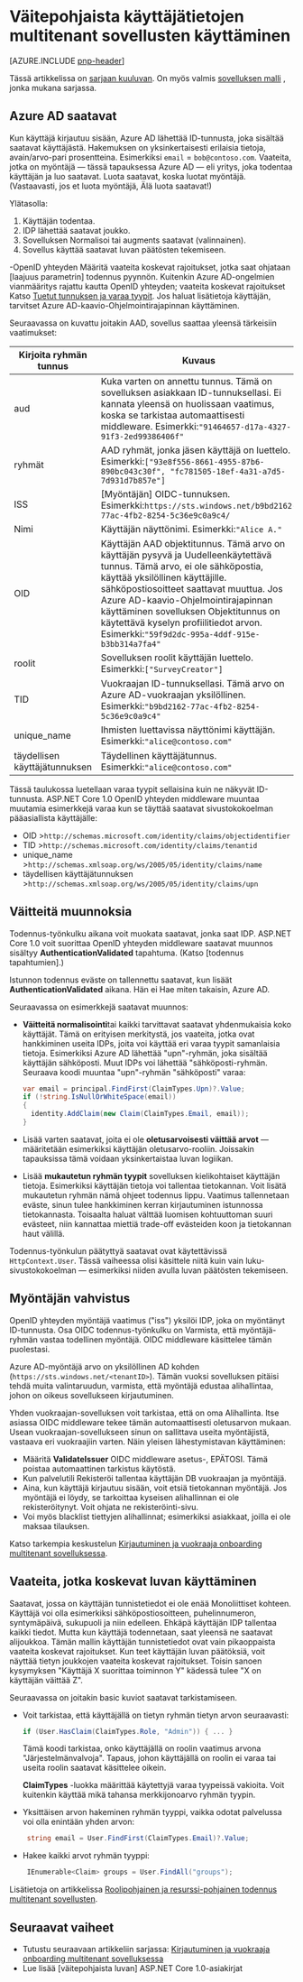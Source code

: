 <properties
   pageTitle="Varaa-pohjaisten käyttäjätietojen multitenant sovellusten käsittelemistä | Microsoft Azure"
   description="Miten käyttöön väittää myöntäjä vahvistuksen ja todennus"
   services=""
   documentationCenter="na"
   authors="MikeWasson"
   manager="roshar"
   editor=""
   tags=""/>

<tags
   ms.service="guidance"
   ms.devlang="dotnet"
   ms.topic="article"
   ms.tgt_pltfrm="na"
   ms.workload="na"
   ms.date="05/23/2016"
   ms.author="mwasson"/>

# <a name="working-with-claims-based-identities-in-multitenant-applications"></a>Väitepohjaista käyttäjätietojen multitenant sovellusten käyttäminen

[AZURE.INCLUDE [pnp-header](../../includes/guidance-pnp-header-include.md)]

Tässä artikkelissa on [sarjaan kuuluvan]. On myös valmis [sovelluksen malli] , jonka mukana sarjassa.

## <a name="claims-in-azure-ad"></a>Azure AD saatavat

Kun käyttäjä kirjautuu sisään, Azure AD lähettää ID-tunnusta, joka sisältää saatavat käyttäjästä. Hakemuksen on yksinkertaisesti erilaisia tietoja, avain/arvo-pari prosentteina. Esimerkiksi `email` = `bob@contoso.com`.  Vaateita, jotka on myöntäjä &mdash; tässä tapauksessa Azure AD &mdash; eli yritys, joka todentaa käyttäjän ja luo saatavat. Luota saatavat, koska luotat myöntäjä. (Vastaavasti, jos et luota myöntäjä, Älä luota saatavat!)

Ylätasolla:

1.  Käyttäjän todentaa.
2.  IDP lähettää saatavat joukko.
3.  Sovelluksen Normalisoi tai augments saatavat (valinnainen).
4.  Sovellus käyttää saatavat luvan päätösten tekemiseen.

-OpenID yhteyden Määritä vaateita koskevat rajoitukset, jotka saat ohjataan [laajuus parametrin] todennus pyynnön. Kuitenkin Azure AD-ongelmien vianmääritys rajattu kautta OpenID yhteyden; vaateita koskevat rajoitukset Katso [Tuetut tunnuksen ja varaa tyypit]. Jos haluat lisätietoja käyttäjän, tarvitset Azure AD-kaavio-Ohjelmointirajapinnan käyttäminen.

Seuraavassa on kuvattu joitakin AAD, sovellus saattaa yleensä tärkeisiin vaatimukset:

Kirjoita ryhmän tunnus |    Kuvaus
-----------------------|--------------
aud | Kuka varten on annettu tunnus. Tämä on sovelluksen asiakkaan ID-tunnuksellasi. Ei kannata yleensä on huolissaan vaatimus, koska se tarkistaa automaattisesti middleware. Esimerkki:`"91464657-d17a-4327-91f3-2ed99386406f"`
ryhmät   | AAD ryhmät, jonka jäsen käyttäjä on luettelo. Esimerkki:`["93e8f556-8661-4955-87b6-890bc043c30f", "fc781505-18ef-4a31-a7d5-7d931d7b857e"]`
ISS  | [Myöntäjän] OIDC-tunnuksen. Esimerkki:`https://sts.windows.net/b9bd2162-77ac-4fb2-8254-5c36e9c0a9c4/`
Nimi    | Käyttäjän näyttönimi. Esimerkki:`"Alice A."`
OID | Käyttäjän AAD objektitunnus. Tämä arvo on käyttäjän pysyvä ja Uudelleenkäytettävä tunnus. Tämä arvo, ei ole sähköpostia, käyttää yksilöllinen käyttäjille. sähköpostiosoitteet saattavat muuttua. Jos Azure AD-kaavio-Ohjelmointirajapinnan käyttäminen sovelluksen Objektitunnus on käytettävä kyselyn profiilitiedot arvon. Esimerkki:`"59f9d2dc-995a-4ddf-915e-b3bb314a7fa4"`
roolit   | Sovelluksen roolit käyttäjän luettelo. Esimerkki:`["SurveyCreator"]`
TID | Vuokraajan ID-tunnuksellasi. Tämä arvo on Azure AD-vuokraajan yksilöllinen. Esimerkki:`"b9bd2162-77ac-4fb2-8254-5c36e9c0a9c4"`
unique_name | Ihmisten luettavissa näyttönimi käyttäjän. Esimerkki:`"alice@contoso.com"`
täydellisen käyttäjätunnuksen | Täydellinen käyttäjätunnus. Esimerkki:`"alice@contoso.com"`

Tässä taulukossa luetellaan varaa tyypit sellaisina kuin ne näkyvät ID-tunnusta. ASP.NET Core 1.0 OpenID yhteyden middleware muuntaa muutamia esimerkkejä varaa kun se täyttää saatavat sivustokokoelman pääasiallista käyttäjälle:

-   OID >`http://schemas.microsoft.com/identity/claims/objectidentifier`
-   TID >`http://schemas.microsoft.com/identity/claims/tenantid`
-   unique_name >`http://schemas.xmlsoap.org/ws/2005/05/identity/claims/name`
-   täydellisen käyttäjätunnuksen >`http://schemas.xmlsoap.org/ws/2005/05/identity/claims/upn`

## <a name="claims-transformations"></a>Väitteitä muunnoksia

Todennus-työnkulku aikana voit muokata saatavat, jonka saat IDP. ASP.NET Core 1.0 voit suorittaa OpenID yhteyden middleware saatavat muunnos sisältyy **AuthenticationValidated** tapahtuma. (Katso [todennus tapahtumien].)

Istunnon todennus eväste on tallennettu saatavat, kun lisäät **AuthenticationValidated** aikana. Hän ei Hae miten takaisin, Azure AD.

Seuraavassa on esimerkkejä saatavat muunnos:

-   **Väitteitä normalisointi**tai kaikki tarvittavat saatavat yhdenmukaisia koko käyttäjät. Tämä on erityisen merkitystä, jos vaateita, jotka ovat hankkiminen useita IDPs, joita voi käyttää eri varaa tyypit samanlaisia tietoja.
Esimerkiksi Azure AD lähettää "upn"-ryhmän, joka sisältää käyttäjän sähköposti. Muut IDPs voi lähettää "sähköposti-ryhmän. Seuraava koodi muuntaa "upn"-ryhmän "sähköposti" varaa:

    ```csharp
    var email = principal.FindFirst(ClaimTypes.Upn)?.Value;
    if (!string.IsNullOrWhiteSpace(email))
    {
      identity.AddClaim(new Claim(ClaimTypes.Email, email));
    }
    ```

- Lisää varten saatavat, joita ei ole **oletusarvoisesti väittää arvot** &mdash; määritetään esimerkiksi käyttäjän oletusarvo-rooliin. Joissakin tapauksissa tämä voidaan yksinkertaistaa luvan logiikan.
- Lisää **mukautetun ryhmän tyypit** sovelluksen kielikohtaiset käyttäjän tietoja. Esimerkiksi käyttäjän tietoja voi tallentaa tietokannan. Voit lisätä mukautetun ryhmän nämä ohjeet todennus lippu. Vaatimus tallennetaan eväste, sinun tulee hankkiminen kerran kirjautuminen istunnossa tietokannasta. Toisaalta haluat välttää luomisen kohtuuttoman suuri evästeet, niin kannattaa miettiä trade-off evästeiden koon ja tietokannan haut välillä.   

Todennus-työnkulun päätyttyä saatavat ovat käytettävissä `HttpContext.User`. Tässä vaiheessa olisi käsittele niitä kuin vain luku-sivustokokoelman &mdash; esimerkiksi niiden avulla luvan päätösten tekemiseen.

## <a name="issuer-validation"></a>Myöntäjän vahvistus
OpenID yhteyden myöntäjä vaatimus ("iss") yksilöi IDP, joka on myöntänyt ID-tunnusta. Osa OIDC todennus-työnkulku on Varmista, että myöntäjä-ryhmän vastaa todellinen myöntäjä. OIDC middleware käsittelee tämän puolestasi.

Azure AD-myöntäjä arvo on yksilöllinen AD kohden (`https://sts.windows.net/<tenantID>`). Tämän vuoksi sovelluksen pitäisi tehdä muita valintaruudun, varmista, että myöntäjä edustaa alihallintaa, johon on oikeus sovellukseen kirjautuminen.

Yhden vuokraajan-sovelluksen voit tarkistaa, että on oma Alihallinta. Itse asiassa OIDC middleware tekee tämän automaattisesti oletusarvon mukaan. Usean vuokraajan-sovellukseen sinun on sallittava useita myöntäjistä, vastaava eri vuokraajiin varten. Näin yleisen lähestymistavan käyttäminen:

-   Määritä **ValidateIssuer** OIDC middleware asetus-, EPÄTOSI. Tämä poistaa automaattinen tarkistus käytöstä.
-   Kun palvelutili Rekisteröi tallentaa käyttäjän DB vuokraajan ja myöntäjä.
-   Aina, kun käyttäjä kirjautuu sisään, voit etsiä tietokannan myöntäjä. Jos myöntäjä ei löydy, se tarkoittaa kyseisen alihallinnan ei ole rekisteröitynyt. Voit ohjata ne rekisteröinti-sivu.
-  Voi myös blacklist tiettyjen alihallinnat; esimerkiksi asiakkaat, joilla ei ole maksaa tilauksen.

Katso tarkempia keskustelun [Kirjautuminen ja vuokraaja onboarding multitenant sovelluksessa][signup].

## <a name="using-claims-for-authorization"></a>Vaateita, jotka koskevat luvan käyttäminen

Saatavat, jossa on käyttäjän tunnistetiedot ei ole enää Monoliittiset kohteen. Käyttäjä voi olla esimerkiksi sähköpostiosoitteen, puhelinnumeron, syntymäpäivä, sukupuoli ja niin edelleen. Ehkäpä käyttäjän IDP tallentaa kaikki tiedot. Mutta kun käyttäjä todennetaan, saat yleensä ne saatavat alijoukkoa. Tämän mallin käyttäjän tunnistetiedot ovat vain pikaoppaista vaateita koskevat rajoitukset. Kun teet käyttäjän luvan päätöksiä, voit näyttää tietyn joukkojen vaateita koskevat rajoitukset. Toisin sanoen kysymyksen "Käyttäjä X suorittaa toiminnon Y" kädessä tulee "X on käyttäjän väittää Z".

Seuraavassa on joitakin basic kuviot saatavat tarkistamiseen.

-  Voit tarkistaa, että käyttäjällä on tietyn ryhmän tietyn arvon seuraavasti:

    ```csharp
    if (User.HasClaim(ClaimTypes.Role, "Admin")) { ... }
    ```
    Tämä koodi tarkistaa, onko käyttäjällä on roolin vaatimus arvona "Järjestelmänvalvoja". Tapaus, johon käyttäjällä on roolin ei varaa tai useita roolin saatavat käsittelee oikein.

    **ClaimTypes** -luokka määrittää käytettyjä varaa tyypeissä vakioita. Voit kuitenkin käyttää mikä tahansa merkkijonoarvo ryhmän tyypin.

-   Yksittäisen arvon hakeminen ryhmän tyyppi, vaikka odotat palvelussa voi olla enintään yhden arvon:
    ```csharp
     string email = User.FindFirst(ClaimTypes.Email)?.Value;
    ```
-   Hakee kaikki arvot ryhmän tyyppi:

    ```csharp
     IEnumerable<Claim> groups = User.FindAll("groups");
    ```

Lisätietoja on artikkelissa [Roolipohjainen ja resurssi-pohjainen todennus multitenant sovellusten][authorization].

## <a name="next-steps"></a>Seuraavat vaiheet

- Tutustu seuraavaan artikkeliin sarjassa: [Kirjautuminen ja vuokraaja onboarding multitenant sovelluksessa][signup]
- Lue lisää [väitepohjaista luvan] ASP.NET Core 1.0-asiakirjat

<!-- Links -->
[sarjaan kuuluvan]: guidance-multitenant-identity.md
[laajuus-parametri]: http://nat.sakimura.org/2012/01/26/scopes-and-claims-in-openid-connect/
[Tuetut tunnuksen ja varaa tyypit]: ../active-directory/active-directory-token-and-claims.md
[myöntäjä]: http://openid.net/specs/openid-connect-core-1_0.html#IDToken
[Todennus-tapahtumat]: guidance-multitenant-identity-authenticate.md#authentication-events
[signup]: guidance-multitenant-identity-signup.md
[Väitepohjaisten todennus]: https://docs.asp.net/en/latest/security/authorization/claims.html
[sovelluksen malli]: https://github.com/Azure-Samples/guidance-identity-management-for-multitenant-apps
[authorization]: guidance-multitenant-identity-authorize.md
